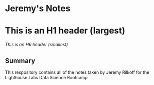# Jeremy's Notes
# This is an H1 header (largest)
###### This is an H6 header (smallest)

## Summary


This respository contains all of the notes taken by Jeremy Rilkoff for the Lighthouse Labs Data Science Bootcamp
